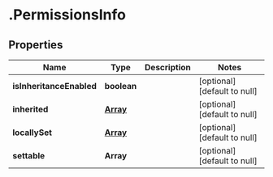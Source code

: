 # .PermissionsInfo

## Properties
Name | Type | Description | Notes
------------ | ------------- | ------------- | -------------
**isInheritanceEnabled** | **boolean** |  | [optional] [default to null]
**inherited** | [**Array<PermissionElement>**](PermissionElement.md) |  | [optional] [default to null]
**locallySet** | [**Array<PermissionElement>**](PermissionElement.md) |  | [optional] [default to null]
**settable** | **Array<string>** |  | [optional] [default to null]


